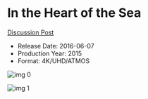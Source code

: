 # In the Heart of the Sea

[Discussion Post](https://www.avsforum.com/threads/bass-eq-for-filtered-movies.2995212/post-56788366)

* Release Date: 2016-06-07
* Production Year: 2015
* Format: 4K/UHD/ATMOS

![img 0](https://fanart.tv/fanart/movies/205775/moviethumb/in-the-heart-of-the-sea-5648568083047.jpg)

![img 1](https://i.imgur.com/y5ItEYe.png)

